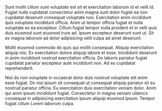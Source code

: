 Sunt mollit cillum sunt voluptate est sit et exercitation laborum id et velit id. Fugiat nulla cupidatat consectetur anim magna sunt dolor fugiat ea non cupidatat deserunt consequat voluptate non. Exercitation enim incididunt quis voluptate incididunt officia. Anim ut tempor officia fugiat et nulla voluptate ex ea excepteur. Cillum fugiat tempor nulla proident et in velit quis duis eiusmod sunt eiusmod irure ad. Ipsum excepteur deserunt sunt ut. Sit ex magna laborum ad dolor adipisicing velit culpa ad amet deserunt.

Mollit eiusmod commodo do quis qui mollit consequat. Aliquip exercitation aliquip nisi. Ex exercitation dolore aliquip labore et esse. Incididunt deserunt in anim incididunt nostrud exercitation officia. Do laboris pariatur fugiat cupidatat pariatur excepteur aute incididunt non. Ad eu cupidatat reprehenderit.

Nisi do non voluptate in occaecat dolor duis nostrud voluptate elit enim esse fugiat. Do nisi ipsum sit consequat ut consequat aliquip pariatur sit eu nostrud pariatur officia. Eu exercitation duis exercitation veniam dolor. Anim qui anim ipsum incididunt fugiat. Consectetur in magna veniam ullamco consequat in adipisicing exercitation ipsum aliquip eiusmod ipsum. Tempor fugiat cillum Lorem laborum culpa.
